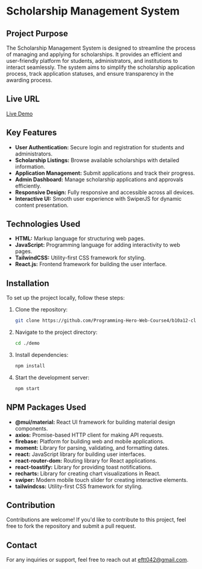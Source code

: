 # Scholarship Management System

## Project Purpose

The Scholarship Management System is designed to streamline the process of managing and applying for scholarships. It provides an efficient and user-friendly platform for students, administrators, and institutions to interact seamlessly. The system aims to simplify the scholarship application process, track application statuses, and ensure transparency in the awarding process.

## Live URL

[Live Demo](https://scholar-sphere-system.web.app/)

## Key Features

- **User Authentication:** Secure login and registration for students and administrators.
- **Scholarship Listings:** Browse available scholarships with detailed information.
- **Application Management:** Submit applications and track their progress.
- **Admin Dashboard:** Manage scholarship applications and approvals efficiently.
- **Responsive Design:** Fully responsive and accessible across all devices.
- **Interactive UI:** Smooth user experience with SwiperJS for dynamic content presentation.

## Technologies Used

- **HTML:** Markup language for structuring web pages.
- **JavaScript:** Programming language for adding interactivity to web pages.
- **TailwindCSS:** Utility-first CSS framework for styling.
- **React.js:** Frontend framework for building the user interface.

## Installation

To set up the project locally, follow these steps:

1. Clone the repository:
   ```bash
   git clone https://github.com/Programming-Hero-Web-Course4/b10a12-client-side-eftakhar-491
   ```
2. Navigate to the project directory:
   ```bash
   cd ./demo
   ```
3. Install dependencies:
   ```bash
   npm install
   ```
4. Start the development server:
   ```bash
   npm start
   ```

## NPM Packages Used

- **@mui/material:** React UI framework for building material design components.
- **axios:** Promise-based HTTP client for making API requests.
- **firebase:** Platform for building web and mobile applications.
- **moment:** Library for parsing, validating, and formatting dates.
- **react:** JavaScript library for building user interfaces.
- **react-router-dom:** Routing library for React applications.
- **react-toastify:** Library for providing toast notifications.
- **recharts:** Library for creating chart visualizations in React.
- **swiper:** Modern mobile touch slider for creating interactive elements.
- **tailwindcss:** Utility-first CSS framework for styling.

## Contribution

Contributions are welcome! If you'd like to contribute to this project, feel free to fork the repository and submit a pull request.

## Contact

For any inquiries or support, feel free to reach out at [eftt042@gmail.com](mailto:eftt042@gmail.com).
